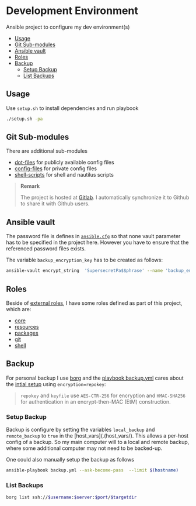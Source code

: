 # Development Environment <!-- omit in toc -->

Ansible project to configure my dev environment(s)

- [Usage](#usage)
- [Git Sub-modules](#git-sub-modules)
- [Ansible vault](#ansible-vault)
- [Roles](#roles)
- [Backup](#backup)
  - [Setup Backup](#setup-backup)
  - [List Backups](#list-backups)

## Usage

Use `setup.sh` to install dependencies and run playbook

```bash
./setup.sh -pa
```

## Git Sub-modules

There are additional sub-modules

- [dot-files](https://gitlab.com/papanito/dot-files.git) for publicly available config files
- [config-files](https://gitlab.com/papanito/config-files.git) for private config files
- [shell-scripts](https://gitlab.com/papanito/config-files.git) for shell and nautilus scripts

> **Remark**
>
> The project is hosted at [Gitlab](https://gitlab.com/papanito). I automatically synchronize it to Github to share it with Github users.

## Ansible vault

The password file is defines in [`ansible.cfg`](./ansible.cfg) so that none vault parameter has to be specified in the project here. However you have to ensure that the referenced password files exists.

The variable `backup_encryption_key` has to be created as follows:

```bash
ansible-vault encrypt_string  'SupersecretPa$$phrase' --name 'backup_encryption_key'
```

## Roles

Beside of [external roles](./requirements.yml), I have some roles defined as part of this project, which are:

- [core](./roles/core/README.md)
- [resources](./roles/resources/README.md)
- [packages](./roles/packages/README.md)
- [git](./roles/git/README.md)
- [shell](./roles/shell/README.md)

## Backup

For personal backup I use [borg](https://borgbackup.readthedocs.io) and the [playbook backup.yml](./playbooks/backup.yml) cares about the [intial setup](https://borgbackup.readthedocs.io/en/stable/usage/init.html) using `encryption=repokey`:

> `repokey` and `keyfile` use `AES-CTR-256` for encryption and `HMAC-SHA256` for authentication in an encrypt-then-MAC (EtM) construction.

### Setup Backup

Backup is configure by setting the variables `local_backup` and `remote_backup` to `true` in the [host_vars](.(host_vars/). This allows a per-host config of a backup. So my main computer will to a local and remote backup, where some additional computer may not need to be backed-up.

One could also manually setup the backup as follows

```bash
ansible-playbook backup.yml --ask-become-pass  --limit $(hostname)
```

### List Backups

```bash
borg list ssh://$username:$server:$port/$targetdir
```
